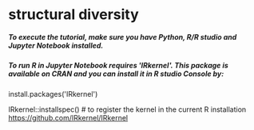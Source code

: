 # structural diversity

##### To execute the tutorial, make sure you have Python, R/R studio and Jupyter Notebook installed.

##### To run R in Jupyter Notebook requires 'IRkernel'. This package is available on CRAN and you can install it in R studio Console by:

install.packages('IRkernel')

IRkernel::installspec()  # to register the kernel in the current R installation
https://github.com/IRkernel/IRkernel

